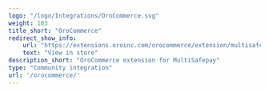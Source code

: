 ```yaml
---
logo: "/logo/Integrations/OroCommerce.svg"
weight: 103
title_short: "OroCommerce"
redirect_show_info:
    url: "https://extensions.oroinc.com/orocommerce/extension/multisafepay-bundle/#description"
    text: "View in store"
description_short: "OroCommerce extension for MultiSafepay"
type: "Community integration"
url: '/orocommerce/'
---
```

